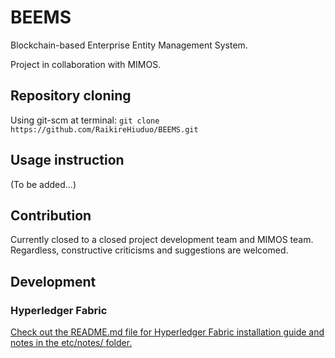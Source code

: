 # BEEMS

Blockchain-based Enterprise Entity Management System. 

Project in collaboration with MIMOS.

## Repository cloning

Using git-scm at terminal: `git clone https://github.com/RaikireHiuduo/BEEMS.git`

## Usage instruction

(To be added...)

## Contribution

Currently closed to a closed project development team and MIMOS team. Regardless, constructive criticisms and suggestions are welcomed.

## Development

### Hyperledger Fabric

[Check out the README.md file for Hyperledger Fabric installation guide and notes in the etc/notes/ folder.](./etc/notes/HyperledgerFabric/README.md "Hyperledger Fabric README file")
